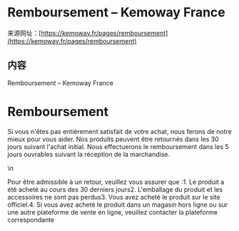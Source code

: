 # Remboursement – Kemoway France

来源网址：[https://kemoway.fr/pages/remboursement](https://kemoway.fr/pages/remboursement)

## 内容

<link rel="stylesheet" href="/kmy/assets/css/markdown.css">

Remboursement – Kemoway France

# Remboursement

Si vous n'êtes pas entièrement satisfait de votre achat, nous ferons de notre mieux pour vous aider. Nos produits peuvent être retournés dans les 30 jours suivant l'achat initial. Nous effectuerons le remboursement dans les 5 jours ouvrables suivant la réception de la marchandise.

\n

Pour être admissible à un retour, veuillez vous assurer que :1. Le produit a été acheté au cours des 30 derniers jours2. L'emballage du produit et les accessoires ne sont pas perdus3. Vous avez acheté le produit sur le site officiel.4. Si vous avez acheté le produit dans un magasin hors ligne ou sur une autre plateforme de vente en ligne, veuillez contacter la plateforme correspondante
